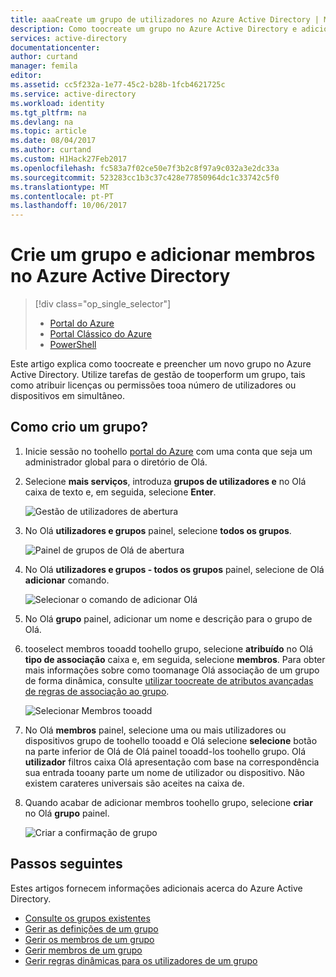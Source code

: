 ```yaml
---
title: aaaCreate um grupo de utilizadores no Azure Active Directory | Microsoft Docs
description: Como toocreate um grupo no Azure Active Directory e adicionar membros toohello grupo
services: active-directory
documentationcenter: 
author: curtand
manager: femila
editor: 
ms.assetid: cc5f232a-1e77-45c2-b28b-1fcb4621725c
ms.service: active-directory
ms.workload: identity
ms.tgt_pltfrm: na
ms.devlang: na
ms.topic: article
ms.date: 08/04/2017
ms.author: curtand
ms.custom: H1Hack27Feb2017
ms.openlocfilehash: fc583a7f02ce50e7f3b2c8f97a9c032a3e2dc33a
ms.sourcegitcommit: 523283cc1b3c37c428e77850964dc1c33742c5f0
ms.translationtype: MT
ms.contentlocale: pt-PT
ms.lasthandoff: 10/06/2017
---
```

# <a name="create-a-group-and-add-members-in-azure-active-directory"></a>Crie um grupo e adicionar membros no Azure Active Directory
> [!div class="op_single_selector"]
> * [Portal do Azure](active-directory-groups-create-azure-portal.md)
> * [Portal Clássico do Azure](active-directory-accessmanagement-manage-groups.md)
> * [PowerShell](active-directory-accessmanagement-groups-settings-v2-cmdlets.md)
>
>

Este artigo explica como toocreate e preencher um novo grupo no Azure Active Directory. Utilize tarefas de gestão de tooperform um grupo, tais como atribuir licenças ou permissões tooa número de utilizadores ou dispositivos em simultâneo.

## <a name="how-do-i-create-a-group"></a>Como crio um grupo?
1. Inicie sessão no toohello [portal do Azure](https://portal.azure.com) com uma conta que seja um administrador global para o diretório de Olá.
2. Selecione **mais serviços**, introduza **grupos de utilizadores e** no Olá caixa de texto e, em seguida, selecione **Enter**.

   ![Gestão de utilizadores de abertura](./media/active-directory-groups-create-azure-portal/search-user-management.png)
3. No Olá **utilizadores e grupos** painel, selecione **todos os grupos**.

   ![Painel de grupos de Olá de abertura](./media/active-directory-groups-create-azure-portal/view-groups-blade.png)
4. No Olá **utilizadores e grupos - todos os grupos** painel, selecione de Olá **adicionar** comando.

   ![Selecionar o comando de adicionar Olá](./media/active-directory-groups-create-azure-portal/add-group-command.png)
5. No Olá **grupo** painel, adicionar um nome e descrição para o grupo de Olá.
6. tooselect membros tooadd toohello grupo, selecione **atribuído** no Olá **tipo de associação** caixa e, em seguida, selecione **membros**. Para obter mais informações sobre como toomanage Olá associação de um grupo de forma dinâmica, consulte [utilizar toocreate de atributos avançadas de regras de associação ao grupo](active-directory-groups-dynamic-membership-azure-portal.md).

   ![Selecionar Membros tooadd](./media/active-directory-groups-create-azure-portal/select-members.png)
7. No Olá **membros** painel, selecione uma ou mais utilizadores ou dispositivos grupo de toohello tooadd e Olá selecione **selecione** botão na parte inferior de Olá de Olá painel tooadd-los toohello grupo. Olá **utilizador** filtros caixa Olá apresentação com base na correspondência sua entrada tooany parte um nome de utilizador ou dispositivo. Não existem carateres universais são aceites na caixa de.
8. Quando acabar de adicionar membros toohello grupo, selecione **criar** no Olá **grupo** painel.    

   ![Criar a confirmação de grupo](./media/active-directory-groups-create-azure-portal/create-group-confirmation.png)


## <a name="next-steps"></a>Passos seguintes
Estes artigos fornecem informações adicionais acerca do Azure Active Directory.

* [Consulte os grupos existentes](active-directory-groups-view-azure-portal.md)
* [Gerir as definições de um grupo](active-directory-groups-settings-azure-portal.md)
* [Gerir os membros de um grupo](active-directory-groups-members-azure-portal.md)
* [Gerir membros de um grupo](active-directory-groups-membership-azure-portal.md)
* [Gerir regras dinâmicas para os utilizadores de um grupo](active-directory-groups-dynamic-membership-azure-portal.md)
